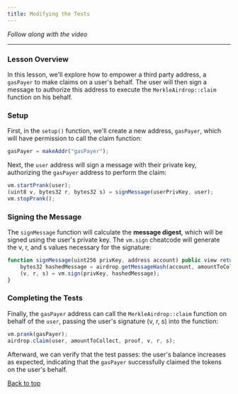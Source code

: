 ```yaml
---
title: Modifying the Tests
---
```


_Follow along with the video_

---

<a name="top"></a>

### Lesson Overview

In this lesson, we'll explore how to empower a third party address, a `gasPayer` to make claims on a user's behalf. The user will then sign a message to authorize this address to execute the `MerkleAirdrop::claim` function on his behalf.

### Setup

First, in the `setup()` function, we'll create a new address, `gasPayer`, which will have permission to call the claim function:

```js
gasPayer = makeAddr("gasPayer");
```

Next, the `user` address will sign a message with their private key, authorizing the `gasPayer` address to perform the claim:

```js
vm.startPrank(user);
(uint8 v, bytes32 r, bytes32 s) = signMessage(userPrivKey, user);
vm.stopPrank();
```

### Signing the Message

The `signMessage` function will calculate the **message digest**, which will be signed using the user's private key. The `vm.sign` cheatcode will generate the v, r, and s values necessary for the signature:

```js
function signMessage(uint256 privKey, address account) public view returns (uint8 v, bytes32 r, bytes32 s) {
    bytes32 hashedMessage = airdrop.getMessageHash(account, amountToCollect);
    (v, r, s) = vm.sign(privKey, hashedMessage);
}
```

### Completing the Tests

Finally, the `gasPayer` address can call the `MerkleAirdrop::claim` function on behalf of the `user`, passing the user's signature (v, r, s) into the function:

```js
vm.prank(gasPayer);
airdrop.claim(user, amountToCollect, proof, v, r, s);
```

Afterward, we can verify that the test passes: the user's balance increases as expected, indicating that the `gasPayer` successfully claimed the tokens on the user's behalf.

[Back to top](#top)
